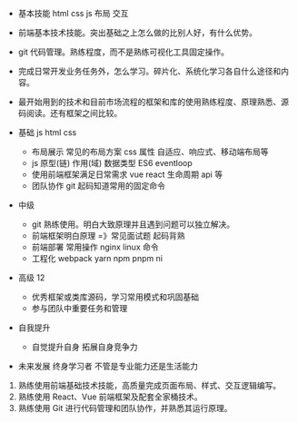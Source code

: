 -   基本技能 html css js 布局 交互
-   前端基本技术技能。突出基础之上怎么做的比别人好，有什么优势。
-   git 代码管理。熟练程度，而不是熟练可视化工具固定操作。
-   完成日常开发业务任务外，怎么学习。碎片化、系统化学习各自什么途径和内容。
-   最开始用到的技术和目前市场流程的框架和库的使用熟练程度、原理熟悉、源码阅读。还有框架之间比较。

-   基础 js html css
    -   布局展示 常见的布局方案 css 属性 自适应、响应式、移动端布局等
    -   js 原型(链) 作用(域) 数据类型 ES6 eventloop
    -   使用前端框架满足日常需求 vue react 生命周期 api 等
    -   团队协作 git 起码知道常用的固定命令
-   中级
    -   git 熟练使用。明白大致原理并且遇到问题可以独立解决。
    -   前端框架明白原理 =》常见面试题 起码背熟
    -   前端部署 常用操作 nginx linux 命令
    -   工程化 webpack yarn npm pnpm ni
-   高级 12
    -   优秀框架或类库源码，学习常用模式和巩固基础
    -   参与团队中重要任务和管理
-   自我提升
    -   自觉提升自身 拓展自身竞争力
-   未来发展
    终身学习者 不管是专业能力还是生活能力

1. 熟练使用前端基础技术技能，高质量完成页面布局、样式、交互逻辑编写。
2. 熟练使用 React、Vue 前端框架及配套全家桶技术。
3. 熟练使用 Git 进行代码管理和团队协作，并熟悉其运行原理。
